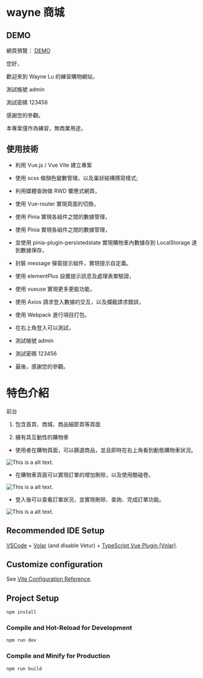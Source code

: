# wayne 商城

## DEMO

網頁預覽： [DEMO](https://wayne23123.github.io/wayneshop/)

您好，

歡迎來到 Wayne Lu 的練習購物網站，

測試帳號 admin

測試密碼 123456

感謝您的參觀。

本專案僅作為練習，無商業用途，

## 使用技術

- 利用 Vue.js / Vue Vite 建立專案

- 使用 scss 做顏色變數管理，以及巢狀結構撰寫樣式;

- 利用媒體查詢做 RWD 響應式網頁，

- 使用 Vue-router 實現頁面的切換，

- 使用 Pinia 實現各組件之間的數據管理，

- 使用 Pinia 實現各組件之間的數據管理，

- 並使用 pinia-plugin-persistedstate 實現購物車內數據存到 LocalStorage 達到數據保存，

- 封裝 message 彈窗提示組件，實現提示自定義。

- 使用 elementPlus 設置提示訊息及處理表單驗證，

- 使用 vueuse 實現更多更能功能，

- 使用 Axios 請求登入數據的交互，以及攔截請求錯誤，

- 使用 Webpack 進行項目打包。

- 在右上角登入可以測試，

- 測試帳號 admin

- 測試密碼 123456

- 最後，感謝您的參觀。

# 特色介紹

前台

1. 包含首頁、商城、商品細節頁等頁面

2. 擁有具互動性的購物車

- 使用者在購物頁面，可以篩選商品，並且即時在右上角看到動態購物車狀況。

![This is a alt text.](https://imgur.com/PUCyFrk.jpg)

- 在購物車頁面可以實現訂單的增加刪除，以及使用酷碰卷。

![This is a alt text.](https://imgur.com/a/j1GdPrw.jpg)

- 登入後可以查看訂單狀況，並實現刪除、查詢、完成訂單功能。

![This is a alt text.](https://imgur.com/gallery/HGHoexu.jpg)

## Recommended IDE Setup

[VSCode](https://code.visualstudio.com/) + [Volar](https://marketplace.visualstudio.com/items?itemName=Vue.volar) (and disable Vetur) + [TypeScript Vue Plugin (Volar)](https://marketplace.visualstudio.com/items?itemName=Vue.vscode-typescript-vue-plugin).

## Customize configuration

See [Vite Configuration Reference](https://vitejs.dev/config/).

## Project Setup

```sh
npm install
```

### Compile and Hot-Reload for Development

```sh
npm run dev
```

### Compile and Minify for Production

```sh
npm run build
```
